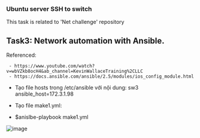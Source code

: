 ### Ubuntu server SSH to switch
This task is related to 'Net challenge' repository
## Task3: Network automation with Ansible.
  Referenced: 
  
     - https://www.youtube.com/watch?v=wbVZkb8ocH4&ab_channel=KevinWallaceTraining%2CLLC
     - https://docs.ansible.com/ansible/2.5/modules/ios_config_module.html
  
  - Tạo file hosts trong /etc/ansible với nội dung:
     sw3 ansible_host=172.3.1.98
  - Tạo file make1.yml:
  
  - $anislbe-playbook make1.yml

![image](https://user-images.githubusercontent.com/93396414/205060692-236b8db0-23f4-47b7-81fd-9b2cdb320e80.png)

